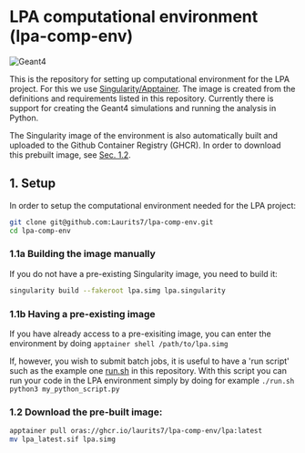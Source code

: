 # LPA computational environment (lpa-comp-env)
![Geant4](https://img.shields.io/badge/geant4-v11.3.0-blue?style=for-the-badge)
 
This is the repository for setting up computational environment for the LPA project. For this we use [Singularity/Apptainer](https://apptainer.org/). The image is created from the definitions and requirements listed in this repository. Currently there is support for creating the Geant4 simulations and running the analysis in Python.

The Singularity image of the environment is also automatically built and uploaded to the Github Container Registry (GHCR). In order to download this prebuilt image, see [Sec. 1.2](#12-download-the-pre-built-image).

## 1. Setup

In order to setup the computational environment needed for the LPA project:
```bash
git clone git@github.com:Laurits7/lpa-comp-env.git
cd lpa-comp-env
```

### 1.1a Building the image manually

If you do not have a pre-existing Singularity image, you need to build it:
```bash
singularity build --fakeroot lpa.simg lpa.singularity
```

### 1.1b Having a pre-existing image
If you have already access to a pre-exisiting image, you can enter the environment by doing `apptainer shell /path/to/lpa.simg`

If, however, you wish to submit batch jobs, it is useful to have a 'run script' such as the example one [run.sh](run.sh) in this repository. With this script you can run your code in the LPA environment simply by doing for example `./run.sh python3 my_python_script.py`


### 1.2 Download the pre-built image:

```bash
apptainer pull oras://ghcr.io/laurits7/lpa-comp-env/lpa:latest
mv lpa_latest.sif lpa.simg
```

